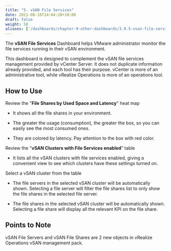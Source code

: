 ```yaml
---
title: "5. vSAN File Services"
date: 2021-06-16T14:04:20+10:00
draft: false
weight: 50
aliases: ['/dashboards/chapter-9-other-dashboards/3.9.5-vsan-file-services']
---
```


The **vSAN File Services** Dashboard helps VMware administrator monitor the file services running in their vSAN environment.

This dashboard is designed to complement the vSAN file services management provided by vCenter Server. It does not duplicate information already provided, and each tool has their purpose. vCenter is more of an administrative tool, while vRealize Operations is more of an operations tool.

## How to Use

Review the "**File Shares by Used Space and Latency**" heat map

- It shows all the file shares in your environment.

- The greater the usage (consumption), the greater the box, so you can easily see the most consumed ones.

- They are colored by latency. Pay attention to the box with red color.

Review the "**vSAN Clusters with File Services enabled**" table

- It lists all the vSAN clusters with file services enabled, giving a convenient view to see which clusters have these settings turned on.

Select a vSAN cluster from the table

- The file servers in the selected vSAN cluster will be automatically shown. Selecting a file server will filter the file shares list to only show the file shares in the selected file server.

- The file shares in the selected vSAN cluster will be automatically shown. Selecting a file share will display all the relevant KPI on the file share.

## Points to Note

vSAN File Servers and vSAN File Shares are 2 new objects in vRealize Operations vSAN management pack.

